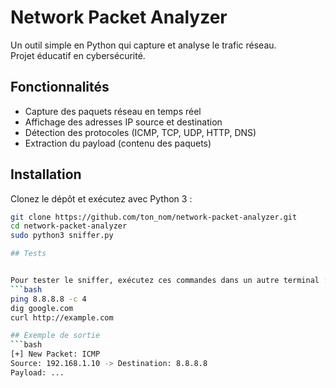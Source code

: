 #  Network Packet Analyzer

Un outil simple en Python qui capture et analyse le trafic réseau.  
Projet éducatif en cybersécurité.

##  Fonctionnalités
- Capture des paquets réseau en temps réel
- Affichage des adresses IP source et destination
- Détection des protocoles (ICMP, TCP, UDP, HTTP, DNS)
- Extraction du payload (contenu des paquets)

## Installation
Clonez le dépôt et exécutez avec Python 3 :

```bash
git clone https://github.com/ton_nom/network-packet-analyzer.git
cd network-packet-analyzer
sudo python3 sniffer.py

## Tests


Pour tester le sniffer, exécutez ces commandes dans un autre terminal :
```bash
ping 8.8.8.8 -c 4
dig google.com
curl http://example.com

## Exemple de sortie
```bash
[+] New Packet: ICMP
Source: 192.168.1.10 -> Destination: 8.8.8.8
Payload: ...


